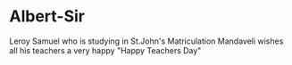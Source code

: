 # Albert-Sir
Leroy Samuel who is studying in St.John's Matriculation Mandaveli wishes all his teachers a very happy "Happy Teachers Day"
